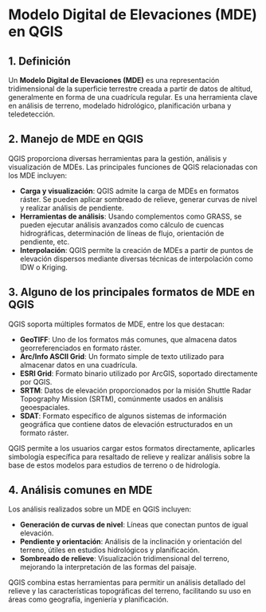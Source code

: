 # Modelo Digital de Elevaciones (MDE) en QGIS

## 1. Definición
Un **Modelo Digital de Elevaciones (MDE)** es una representación tridimensional de la superficie terrestre creada a partir de datos de altitud, generalmente en forma de una cuadrícula regular. Es una herramienta clave en análisis de terreno, modelado hidrológico, planificación urbana y teledetección.

## 2. Manejo de MDE en QGIS
QGIS proporciona diversas herramientas para la gestión, análisis y visualización de MDEs. Las principales funciones de QGIS relacionadas con los MDE incluyen:
- **Carga y visualización**: QGIS admite la carga de MDEs en formatos ráster. Se pueden aplicar sombreado de relieve, generar curvas de nivel y realizar análisis de pendiente.
- **Herramientas de análisis**: Usando complementos como GRASS, se pueden ejecutar análisis avanzados como cálculo de cuencas hidrográficas, determinación de líneas de flujo, orientación de pendiente, etc.
- **Interpolación**: QGIS permite la creación de MDEs a partir de puntos de elevación dispersos mediante diversas técnicas de interpolación como IDW o Kriging.

## 3. Alguno de los principales formatos de MDE en QGIS
QGIS soporta múltiples formatos de MDE, entre los que destacan:
- **GeoTIFF**: Uno de los formatos más comunes, que almacena datos georreferenciados en formato ráster.
- **Arc/Info ASCII Grid**: Un formato simple de texto utilizado para almacenar datos en una cuadrícula.
- **ESRI Grid**: Formato binario utilizado por ArcGIS, soportado directamente por QGIS.
- **SRTM**: Datos de elevación proporcionados por la misión Shuttle Radar Topography Mission (SRTM), comúnmente usados en análisis geoespaciales.
- **SDAT**: Formato específico de algunos sistemas de información geográfica que contiene datos de elevación estructurados en un formato ráster.

QGIS permite a los usuarios cargar estos formatos directamente, aplicarles simbología específica para resaltado de relieve y realizar análisis sobre la base de estos modelos para estudios de terreno o de hidrología.

## 4. Análisis comunes en MDE
Los análisis realizados sobre un MDE en QGIS incluyen:
- **Generación de curvas de nivel**: Líneas que conectan puntos de igual elevación.
- **Pendiente y orientación**: Análisis de la inclinación y orientación del terreno, útiles en estudios hidrológicos y planificación.
- **Sombreado de relieve**: Visualización tridimensional del terreno, mejorando la interpretación de las formas del paisaje.

QGIS combina estas herramientas para permitir un análisis detallado del relieve y las características topográficas del terreno, facilitando su uso en áreas como geografía, ingeniería y planificación.
